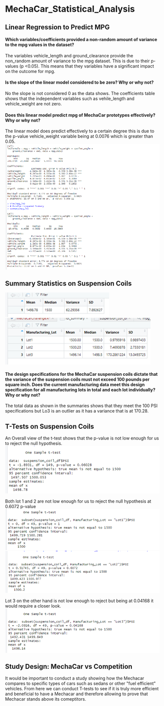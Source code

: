 # MechaCar_Statistical_Analysis

## Linear Regression to Predict MPG

#### Which variables/coefficients provided a non-random amount of variance to the mpg values in the dataset?

The variables vehicle_length and ground_clearance provide the non_random amount of variance to the mpg dataset. This is due to their p-values (p <0.05). This means that they variables have a significant impact on the outcome for mpg.

#### Is the slope of the linear model considered to be zero? Why or why not?
No the slope is not considered 0 as the data shows. The coefficients table shows that the independent variables such as vehile_length and vehicle_weight are not zero. 

#### Does this linear model predict mpg of MechaCar prototypes effectively? Why or why not?
The linear model does predict effectively to a certain degree this is due to the p-value vehicle_weight variable being at 0.0076 which is greater than 0.05.
![Output Delv1](Images/Deliverable1.png)

## Summary Statistics on Suspension Coils
![Output Delv2](Images/Total_Summary.png)
![Output Delv2](Images/Lot_Summary.png)

#### The design specifications for the MechaCar suspension coils dictate that the variance of the suspension coils must not exceed 100 pounds per square inch. Does the current manufacturing data meet this design specification for all manufacturing lots in total and each lot individually? Why or why not?

The total data as shown in the summaries shows that they meet the 100 PSI specifications but Lo3 is an outlier as it has a variance that is at 170.28.

## T-Tests on Suspension Coils
An Overall view of the t-test shows that the p-value is not low enough for us to reject the null hypothesis.
![Output Delv3](Images/T_test.png)

Both lot 1 and 2 are not low enough for us to reject the null hypothesis at 0.6072 p-value
![Output Delv3](Images/Lot1_T_Test.png)
![Output Delv3](Images/Lot2_T_Test.png)

Lot 3 on the other hand is not low enough to reject but being at 0.04168 it would require a closer look.
![Output Delv3](Images/Lot3_T_test.png)


## Study Design: MechaCar vs Competition

It would be important to conduct a study showing how the Mechacar compares to specific types of cars such as sedans or other "fuel efficient" vehicles. From here we can conduct T-tests to see if it is truly more efficient and beneficial to have a Mechacar and therefore allowing to prove that Mechacar stands above its comeptitors.








